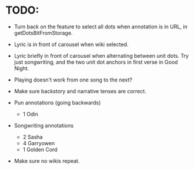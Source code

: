 # TODO:
* Turn back on the feature to select all dots when annotation is in URL, in getDotsBitFromStorage.
* Lyric is in front of carousel when wiki selected.
* Lyric briefly in front of carousel when alternating between unit dots. Try just songwriting, and the two unit dot anchors in first verse in Good Night.
* Playing doesn't work from one song to the next?

* Make sure backstory and narrative tenses are correct.

* Pun annotations (going backwards)
    * 1 Odin

* Songwriting annotations
    * 2 Sasha
    * 4 Garryowen
    * 1 Golden Cord
* Make sure no wikis repeat.